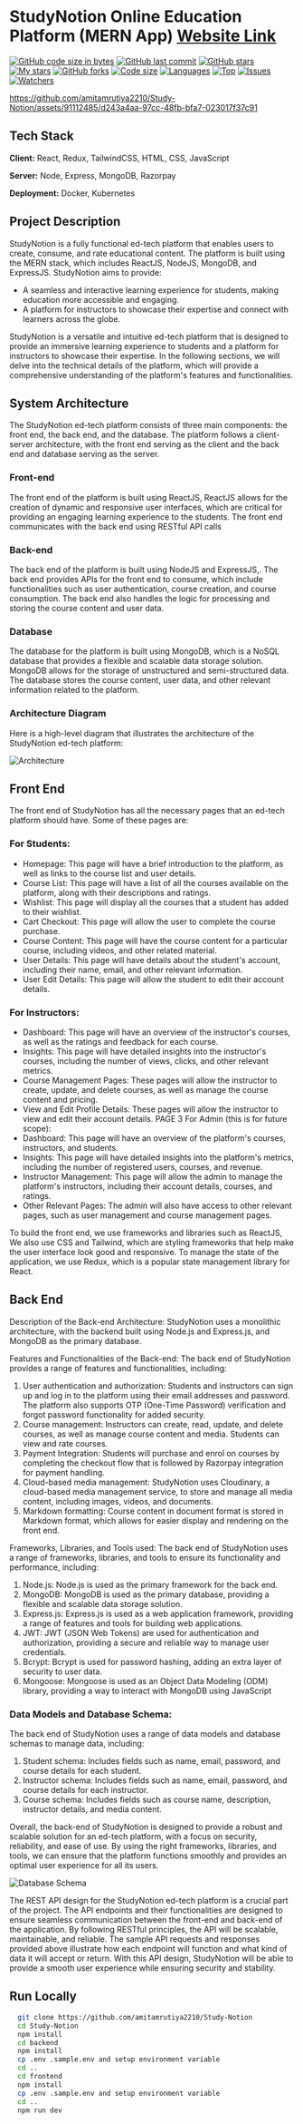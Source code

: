 # StudyNotion Online Education Platform (MERN App) [Website Link](https://studynotion.store)

[![GitHub code size in bytes](https://img.shields.io/github/languages/code-size/amitamrutiya2210/Study-Notion?logo=github&style=for-the-badge)](https://github.com/amitamrutiya2210/Study-Notion/) 
[![GitHub last commit](https://img.shields.io/github/last-commit/amitamrutiya2210/Study-Notion?style=for-the-badge&logo=git)](https://github.com/amitamrutiya2210/Study-Notion/) 
[![GitHub stars](https://img.shields.io/github/stars/amitamrutiya2210/Study-Notion?style=for-the-badge)](https://github.com/amitamrutiya2210/Study-Notion/stargazers) 
[![My stars](https://img.shields.io/github/stars/amitamrutiya2210?affiliations=OWNER%2CCOLLABORATOR&style=for-the-badge&label=My%20stars)](https://github.com/amitamrutiya2210/Study-Notion/) 
[![GitHub forks](https://img.shields.io/github/forks/amitamrutiya2210/Study-Notion?style=for-the-badge&logo=git)](https://github.com/amitamrutiya2210/Study-Notion/)
[![Code size](https://img.shields.io/github/languages/code-size/amitamrutiya2210/Study-Notion?style=for-the-badge)](https://github.com/amitamrutiya2210/Study-Notion/)
[![Languages](https://img.shields.io/github/languages/count/amitamrutiya2210/Study-Notion?style=for-the-badge)](https://github.com/amitamrutiya2210/Study-Notion/)
[![Top](https://img.shields.io/github/languages/top/amitamrutiya2210/Study-Notion?style=for-the-badge&label=Top%20Languages)](https://github.com/amitamrutiya2210/Study-Notion/)
[![Issues](https://img.shields.io/github/issues/amitamrutiya2210/Study-Notion?style=for-the-badge&label=Issues)](https://github.com/amitamrutiya2210/Study-Notion/)
[![Watchers](	https://img.shields.io/github/watchers/amitamrutiya2210/Study-Notion?label=Watch&style=for-the-badge)](https://github.com/amitamrutiya2210/Study-Notion/) 

https://github.com/amitamrutiya2210/Study-Notion/assets/91112485/d243a4aa-97cc-48fb-bfa7-023017f37c91

## Tech Stack

**Client:** React, Redux, TailwindCSS, HTML, CSS, JavaScript 

**Server:** Node, Express, MongoDB, Razorpay

**Deployment:** Docker, Kubernetes

## Project Description

StudyNotion is a fully functional ed-tech platform that enables users to create, consume,
and rate educational content. The platform is built using the MERN stack, which includes
ReactJS, NodeJS, MongoDB, and ExpressJS.
StudyNotion aims to provide:
* A seamless and interactive learning experience for students, making education
more accessible and engaging.
* A platform for instructors to showcase their expertise and connect with learners
across the globe.

StudyNotion is a versatile and intuitive ed-tech platform that is designed to
provide an immersive learning experience to students and a platform for instructors to
showcase their expertise. In the following sections, we will delve into the technical details
of the platform, which will provide a comprehensive understanding of the platform's
features and functionalities.

## System Architecture

The StudyNotion ed-tech platform consists of three main components: the front end, the
back end, and the database. The platform follows a client-server architecture, with the
front end serving as the client and the back end and database serving as the server.

### Front-end 

The front end of the platform is built using ReactJS, ReactJS allows for the creation of dynamic and responsive user
interfaces, which are critical for providing an engaging learning experience to the students.
The front end communicates with the back end using RESTful API calls

### Back-end 

The back end of the platform is built using NodeJS and ExpressJS,. The back end
provides APIs for the front end to consume, which include functionalities such as user
authentication, course creation, and course consumption. The back end also handles the
logic for processing and storing the course content and user data.


### Database

The database for the platform is built using MongoDB, which is a NoSQL database that
provides a flexible and scalable data storage solution. MongoDB allows for the storage of
unstructured and semi-structured data. The database stores the course content, user data, and other
relevant information related to the platform.


### Architecture Diagram

Here is a high-level diagram that illustrates the architecture of the StudyNotion ed-tech
platform:

![Architecture](https://github.com/amitamrutiya2210/Study-Notion/assets/91112485/c6d93b1a-493f-4001-bc89-d66367a0c3b3)


## Front End

The front end of StudyNotion has all the necessary pages that an ed-tech platform should
have. Some of these pages are:

### For Students:
* Homepage: This page will have a brief introduction to the platform, as well as links
to the course list and user details.
* Course List: This page will have a list of all the courses available on the platform,
along with their descriptions and ratings.
* Wishlist: This page will display all the courses that a student has added to their
wishlist.
* Cart Checkout: This page will allow the user to complete the course purchase.
* Course Content: This page will have the course content for a particular course,
including videos, and other related material.
* User Details: This page will have details about the student's account, including
their name, email, and other relevant information.
* User Edit Details: This page will allow the student to edit their account details.


### For Instructors:
* Dashboard: This page will have an overview of the instructor's courses, as well as
the ratings and feedback for each course.
* Insights: This page will have detailed insights into the instructor's courses,
including the number of views, clicks, and other relevant metrics.
* Course Management Pages: These pages will allow the instructor to create, update,
and delete courses, as well as manage the course content and pricing.
* View and Edit Profile Details: These pages will allow the instructor to view and edit
their account details.
PAGE 3
For Admin (this is for future scope):
* Dashboard: This page will have an overview of the platform's courses, instructors,
and students.
* Insights: This page will have detailed insights into the platform's metrics, including
the number of registered users, courses, and revenue.
* Instructor Management: This page will allow the admin to manage the platform's
instructors, including their account details, courses, and ratings.
* Other Relevant Pages: The admin will also have access to other relevant pages, such
as user management and course management pages.

To build the front end, we use frameworks and libraries such as ReactJS, We also use CSS and Tailwind, which are
styling frameworks that help make the user interface look good and responsive.
To manage the state of the application, we use Redux, which is a popular state management
library for React. 

## Back End

Description of the Back-end Architecture: 
StudyNotion uses a monolithic architecture, with the backend built using Node.js and
Express.js, and MongoDB as the primary database. 

Features and Functionalities of the Back-end: 
The back end of StudyNotion provides a range of features and functionalities, including:
1. User authentication and authorization: Students and instructors can sign up and log in
to the platform using their email addresses and password. The platform also supports
OTP (One-Time Password) verification and forgot password functionality for added
security.
1. Course management: Instructors can create, read, update, and delete courses, as well 
as manage course content and media. Students can view and rate courses.
1. Payment Integration: Students will purchase and enrol on courses by completing the
checkout flow that is followed by Razorpay integration for payment handling.
1. Cloud-based media management: StudyNotion uses Cloudinary, a cloud-based media
management service, to store and manage all media content, including images, videos,
and documents.
1. Markdown formatting: Course content in document format is stored in Markdown
format, which allows for easier display and rendering on the front end.

Frameworks, Libraries, and Tools used: 
The back end of StudyNotion uses a range of frameworks, libraries, and tools to ensure its
functionality and performance, including:
1. Node.js: Node.js is used as the primary framework for the back end.
2. MongoDB: MongoDB is used as the primary database, providing a flexible and scalable
data storage solution.
3. Express.js: Express.js is used as a web application framework, providing a range of
features and tools for building web applications.
4. JWT: JWT (JSON Web Tokens) are used for authentication and authorization,
providing a secure and reliable way to manage user credentials.
5. Bcrypt: Bcrypt is used for password hashing, adding an extra layer of security to user
data.
6. Mongoose: Mongoose is used as an Object Data Modeling (ODM) library, providing a
way to interact with MongoDB using JavaScript

### Data Models and Database Schema: 
The back end of StudyNotion uses a range of data models and database schemas to
manage data, including:
1. Student schema: Includes fields such as name, email, password, and course details
for each student.
2. Instructor schema: Includes fields such as name, email, password, and course
details for each instructor.
3. Course schema: Includes fields such as course name, description, instructor details,
and media content.

Overall, the back-end of StudyNotion is designed to provide a robust and scalable solution
for an ed-tech platform, with a focus on security, reliability, and ease of use. By using the
right frameworks, libraries, and tools, we can ensure that the platform functions smoothly
and provides an optimal user experience for all its users.

![Database Schema](https://github.com/amitamrutiya2210/Study-Notion/assets/91112485/245285a5-71b0-43ad-ab05-57c5ee383c82)


The REST API design for the StudyNotion ed-tech platform is a crucial part
of the project. The API endpoints and their functionalities are designed to ensure seamless
communication between the front-end and back-end of the application. By following
RESTful principles, the API will be scalable, maintainable, and reliable. The sample API
requests and responses provided above illustrate how each endpoint will function and
what kind of data it will accept or return. With this API design, StudyNotion will be able to
provide a smooth user experience while ensuring security and stability.

## Run Locally

```bash
  git clone https://github.com/amitamrutiya2210/Study-Notion
  cd Study-Notion
  npm install
  cd backend
  npm install
  cp .env .sample.env and setup environment variable
  cd ..
  cd frontend
  npm install
  cp .env .sample.env and setup environment variable
  cd ..
  npm run dev
```
    
